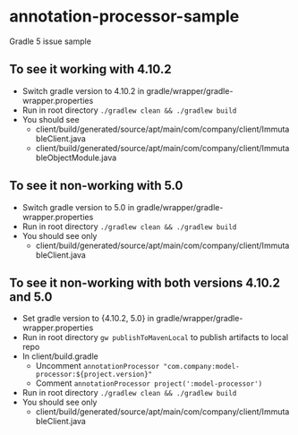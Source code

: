 # annotation-processor-sample
Gradle 5 issue sample

## To see it working with 4.10.2
* Switch gradle version to 4.10.2 in gradle/wrapper/gradle-wrapper.properties
* Run in root directory ```./gradlew clean && ./gradlew build```
* You should see 
    * client/build/generated/source/apt/main/com/company/client/ImmutableClient.java
    * client/build/generated/source/apt/main/com/company/client/ImmutableObjectModule.java

## To see it non-working with 5.0
* Switch gradle version to 5.0 in gradle/wrapper/gradle-wrapper.properties
* Run in root directory ```./gradlew clean && ./gradlew build```
* You should see only 
    * client/build/generated/source/apt/main/com/company/client/ImmutableClient.java

## To see it non-working with both versions 4.10.2 and 5.0
* Set gradle version to {4.10.2, 5.0} in gradle/wrapper/gradle-wrapper.properties
* Run in root directory ``gw publishToMavenLocal`` to publish artifacts to local repo
* In client/build.gradle
    * Uncomment ``annotationProcessor "com.company:model-processor:${project.version}"``
    * Comment ``annotationProcessor project(':model-processor')``
* Run in root directory ```./gradlew clean && ./gradlew build```
* You should see only 
    * client/build/generated/source/apt/main/com/company/client/ImmutableClient.java

